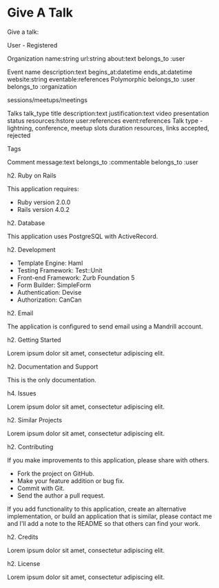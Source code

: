 # Give A Talk

Give a talk:

User - Registered
<!-- has_many :events -->
<!-- has_many :organization_events, through: :organizations -->
<!-- has_many :organizations -->
<!-- has_many :talks -->

Organization
name:string url:string about:text
belongs_to :user
<!-- has_many :events, as: :eventable -->
<!-- has_many :talks, through: :events -->
<!-- has_many :attendees, through: :events -->

Event
name description:text begins_at:datetime ends_at:datetime website:string eventable:references
Polymorphic
belongs_to :user
belongs_to :organization
<!-- has_many :attendees, class: User -->
<!-- has_many :talks -->


sessions/meetups/meetings

Talks talk_type  title  description:text  justification:text  video  presentation  status  resources:hstore user:references event:references
Talk type - lightning, conference, meetup
slots
duration
resources, links
accepted, rejected

Tags

Comment
message:text
belongs_to :commentable
belongs_to :user


h2. Ruby on Rails

This application requires:

* Ruby version 2.0.0
* Rails version 4.0.2


h2. Database

This application uses PostgreSQL with ActiveRecord.

h2. Development

* Template Engine: Haml
* Testing Framework: Test::Unit
* Front-end Framework: Zurb Foundation 5
* Form Builder: SimpleForm
* Authentication: Devise
* Authorization: CanCan

h2. Email

The application is configured to send email using a Mandrill account.

h2. Getting Started

Lorem ipsum dolor sit amet, consectetur adipiscing elit.

h2. Documentation and Support

This is the only documentation.

h4. Issues

Lorem ipsum dolor sit amet, consectetur adipiscing elit.

h2. Similar Projects

Lorem ipsum dolor sit amet, consectetur adipiscing elit.

h2. Contributing

If you make improvements to this application, please share with others.

* Fork the project on GitHub.
* Make your feature addition or bug fix.
* Commit with Git.
* Send the author a pull request.

If you add functionality to this application, create an alternative implementation, or build an application that is similar, please contact me and I'll add a note to the README so that others can find your work.

h2. Credits

Lorem ipsum dolor sit amet, consectetur adipiscing elit.

h2. License

Lorem ipsum dolor sit amet, consectetur adipiscing elit.
